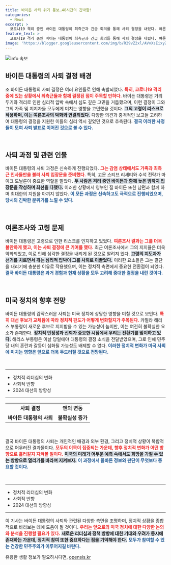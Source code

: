```yaml
---
title: 바이든 사퇴 위기 통보…48시간의 긴박함!
categories:
  - News
excerpt: >
  코로나19 격리 중인 바이든 대통령이 최측근과 긴급 회의를 통해 사퇴 결정을 내렸다. 여론 조사 결과 악화로 고령 리스크를 논의한 그는 불과 1분 전 참모들에게 통보하고 즉시 발표했다. 충격의 순간!
feature_text: >
  코로나19 격리 중인 바이든 대통령이 최측근과 긴급 회의를 통해 사퇴 결정을 내렸다. 여론 조사 결과 악화로 고령 리스크를 논의한 그는 불과 1분 전 참모들에게 통보하고 즉시 발표했다. 충격의 순간!
image: 'https://blogger.googleusercontent.com/img/b/R29vZ2xl/AVvXsEixyZcFfHzMRdzZMjFBmAUKJYCLCGyLL1o632UiGVXcaFdKo_bkvkuCioo0uUKlGfBVcT3P84aROyZIXSBEx3Aw5nCQ3pTgDom1WDC4m8eifvWiAmWEEVb4x6G_l8C0QH225ldMjyaFvpxGEBGNO37VmDTDMHGhJPq73UglMfDca1-0aw/s1600/blogspot.png'
---
```


<p><img src="https://blogger.googleusercontent.com/img/b/R29vZ2xl/AVvXsEixyZcFfHzMRdzZMjFBmAUKJYCLCGyLL1o632UiGVXcaFdKo_bkvkuCioo0uUKlGfBVcT3P84aROyZIXSBEx3Aw5nCQ3pTgDom1WDC4m8eifvWiAmWEEVb4x6G_l8C0QH225ldMjyaFvpxGEBGNO37VmDTDMHGhJPq73UglMfDca1-0aw/s1600/blogspot.png" alt="info 속보" /></p>

<h2 data-ke-size="size26">바이든 대통령의 사퇴 결정 배경</h2>

<p data-ke-size="size16">조 바이든 대통령의 사퇴 결정은 여러 요인들로 인해 촉발되었다. <b><span style="color: #ee2323;">특히, 코로나19 격리 중에 있는 상황에서 최측근들과 함께 결정된 점이 주목할 만하다.</span></b> 바이든 대통령은 거리두기와 격리로 인한 심리적 압박 속에서 심도 깊은 고민을 거듭했으며, 이런 결정이 그와 그의 가족 및 지지자들 모두에게 미치는 영향을 고민했을 것이다. <b><span style="background-color: #21538527;">그의 고령이 리스크로 작용하며, 이는 여론조사의 악화와 연결되었다.</span></b> 다양한 의견과 충격적인 보고들 고려하여 대통령의 결정을 지원한 이들의 심리 역시 깊었던 것으로 추측된다. <b><span style="color: #1a5490;">결국 이러한 사정들이 모여 사퇴 발표로 이어진 것으로 볼 수 있다.</span></b></p>

<p data-ke-size="size16">&nbsp;</p>

<h2 data-ke-size="size26">사퇴 과정 및 관련 인물</h2>

<p data-ke-size="size16">바이든 대통령의 사퇴 과정은 신속하게 진행되었다. <b><span style="color: #ee2323;">그는 감염 상태에서도 가족과 최측근 인사들만을 불러 사퇴 입장문을 준비했다.</span></b> 특히, 고문 스티브 리셰티와 수석 전략가 마이크 도닐론이 중요한 역할을 맡았다. <b><span style="background-color: #21538527;">두 사람은 격리 중인 바이든과 함께 늦은 밤까지 입장문을 작성하며 최선을 다했다.</span></b> 이러한 상황에서 영부인 질 바이든 또한 남편과 함께 하며 최대한의 지원을 아끼지 않았다. <b><span style="color: #1a5490;">이 모든 과정은 신속하고도 극적으로 진행되었으며, 당시의 긴박한 분위기를 느낄 수 있다.</span></b></p>

<p data-ke-size="size16">&nbsp;</p>

<h2 data-ke-size="size26">여론조사와 고령 문제</h2>

<p data-ke-size="size16">바이든 대통령은 고령으로 인한 리스크를 인지하고 있었다. <b><span style="color: #ee2323;">여론조사 결과는 그를 더욱 불안하게 했고, 이는 사퇴 결정에 큰 기여를 했다.</span></b> 최근 여론조사에서 그의 지지율은 더욱 악화되었고, 이로 인해 심각한 결정을 내리게 된 것으로 알려져 있다. <b><span style="background-color: #21538527;">고령의 지도자가 선거를 치르면서 겪는 심리적 압박이 그를 사퇴로 이끌었다.</span></b> 이러한 요소들은 그는 결단을 내리기에 충분한 이유로 작용했으며, 이는 정치적 측면에서 중요한 전환점이 되었다. <b><span style="color: #1a5490;">결국 바이든 대통령은 과거 경험과 현재 상황을 모두 고려해 중대한 결정을 내린 것이다.</span></b></p>

<p data-ke-size="size16">&nbsp;</p>

<h2 data-ke-size="size26">미국 정치의 향후 전망</h2>

<p data-ke-size="size16">바이든 대통령의 갑작스러운 사퇴는 미국 정치에 상당한 영향을 미칠 것으로 보인다. <b><span style="color: #ee2323;">특히 대선 후보가 교체됨에 따라 정치적 판도가 어떻게 변화할지가 주목된다.</span></b> 카멀라 해리스 부통령이 새로운 후보로 지지받을 수 있는 가능성이 높지만, 이는 여전히 불확실한 요소가 존재한다. <b><span style="background-color: #21538527;">정치적 안정성과 신뢰가 중요한 시점에서 우리는 전환기를 맞이하고 있다.</span></b> 해리스 부통령은 이날 당일에야 대통령의 결정 소식을 전달받았으며, 그로 인해 민주당 내의 혼란과 갈등이 심화될 가능성도 배제할 수 없다. <b><span style="color: #1a5490;">이러한 정치적 변화가 미국 사회에 미치는 영향은 앞으로 더욱 두드러질 것으로 전망된다.</span></b></p>

<p data-ke-size="size16">&nbsp;</p>

<hr>

<ul>
  <li>정치적 리더십의 변화</li>
  <li>사회적 반향</li>
  <li>2024 대선의 방향성</li>
</ul>

<hr>

<table style="width:100%;">
  <tr>
    <td style="text-align: center; height: 17px;"><b>사퇴 결정</b></td>
    <td style="text-align: center; height: 17px;"><b>엔의 변동</b></td>
  </tr>
  <tr>
    <td style="text-align: center; height: 17px;"><b>바이든 대통령의 사퇴</b></td>
    <td style="text-align: center; height: 17px;"><b>불확실성 증가</b></td>
  </tr>
</table> 

<p data-ke-size="size16">&nbsp;</p>

<p data-ke-size="size16">결국 바이든 대통령의 사퇴는 개인적인 배경과 외부 환경, 그리고 정치적 상황이 복합적으로 어우러진 결과물이다. <b><span style="color: #ee2323;">모두의 이목이 집중되는 가운데, 향후 정치적 변화가 어떤 방향으로 흘러갈지 지켜볼 일이다.</span></b> <b><span style="background-color: #21538527;">미국의 미래가 어두운 예측 속에서도 희망을 가질 수 있는 방향으로 열리기를 바라며 지켜보자.</span></b> <b><span style="color: #1a5490;">이 과정에서 올바른 정보와 판단이 무엇보다 중요할 것이다.</span></b></p>

<p data-ke-size="size16">&nbsp;</p>

<hr>

<ul>
  <li>정치적 리더십의 변화</li>
  <li>사회적 반향</li>
  <li>2024 대선의 방향성</li>
</ul>

<hr>

<p data-ke-size="size16">이 기사는 바이든 대통령의 사퇴와 관련된 다양한 측면을 조명하며, 정치적 상황을 종합적으로 바라보는 데에 도움이 될 것이다. <b><span style="color: #ee2323;">우리는 앞으로의 미국 정치에 대한 다양한 논의와 분석을 진행할 필요가 있다.</span></b> <b><span style="background-color: #21538527;">새로운 리더십과 정책 방향에 대한 기대와 우려가 동시에 존재하는 가운데, 정치적 참여 또한 중요하다는 점을 기억해야 한다.</span></b> <b><span style="color: #1a5490;">모두가 참여할 수 있는 건강한 민주주의가 이루어지길 바란다.</span></b></p>
유용한 생활 정보가 필요하시다면, <a href="https://opensis.kr" rel="dofollow">opensis.kr</a>



